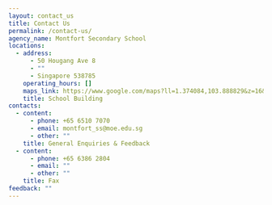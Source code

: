 ```yaml
---
layout: contact_us
title: Contact Us
permalink: /contact-us/
agency_name: Montfort Secondary School
locations:
  - address:
      - 50 Hougang Ave 8
      - ""
      - Singapore 538785
    operating_hours: []
    maps_link: https://www.google.com/maps?ll=1.374084,103.888829&z=16&t=m&hl=en&gl=SG&mapclient=embed&cid=4294816132951406636
    title: School Building
contacts:
  - content:
      - phone: +65 6510 7070
      - email: montfort_ss@moe.edu.sg
      - other: ""
    title: General Enquiries & Feedback
  - content:
      - phone: +65 6386 2804
      - email: ""
      - other: ""
    title: Fax
feedback: ""
---
```

